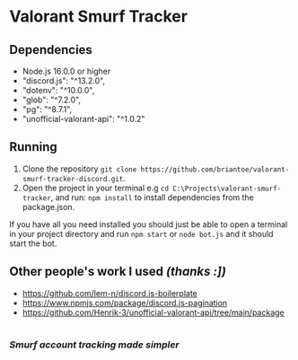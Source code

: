# Valorant Smurf Tracker

## Dependencies

- Node.js 16.0.0 or higher
- "discord.js": "^13.2.0",
- "dotenv": "^10.0.0",
- "glob": "^7.2.0",
- "pg": "^8.7.1",
- "unofficial-valorant-api": "^1.0.2"

## Running

1. Clone the repository `git clone https://github.com/briantoe/valorant-smurf-tracker-discord.git`.
2. Open the project in your terminal e.g `cd C:\Projects\valorant-smurf-tracker`, and run: `npm install` to install dependencies from the package.json.

If you have all you need installed you should just be able to open a terminal in your project directory and run `npm start` or `node bot.js` and it should start the bot.


## Other people's work I used _(thanks :])_
- https://github.com/lem-n/discord.js-boilerplate
- https://www.npmjs.com/package/discord.js-pagination
- https://github.com/Henrik-3/unofficial-valorant-api/tree/main/package
#
### _Smurf account tracking made simpler_
